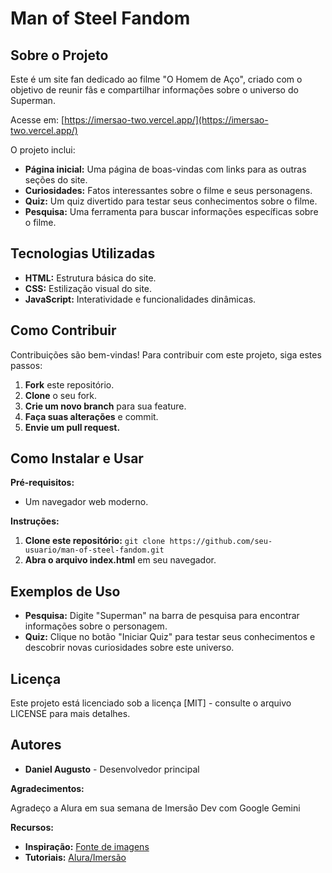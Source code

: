 # Man of Steel Fandom

## Sobre o Projeto

Este é um site fan dedicado ao filme "O Homem de Aço", criado com o objetivo de reunir fãs e compartilhar informações sobre o universo do Superman. 

Acesse em: [https://imersao-two.vercel.app/](https://imersao-two.vercel.app/)

O projeto inclui:

* **Página inicial:** Uma página de boas-vindas com links para as outras seções do site.
* **Curiosidades:** Fatos interessantes sobre o filme e seus personagens.
* **Quiz:** Um quiz divertido para testar seus conhecimentos sobre o filme.
* **Pesquisa:** Uma ferramenta para buscar informações específicas sobre o filme.

## Tecnologias Utilizadas

* **HTML:** Estrutura básica do site.
* **CSS:** Estilização visual do site.
* **JavaScript:** Interatividade e funcionalidades dinâmicas.

## Como Contribuir

Contribuições são bem-vindas! Para contribuir com este projeto, siga estes passos:

1. **Fork** este repositório.
2. **Clone** o seu fork.
3. **Crie um novo branch** para sua feature.
4. **Faça suas alterações** e commit.
5. **Envie um pull request.**

## Como Instalar e Usar

**Pré-requisitos:**

* Um navegador web moderno.

**Instruções:**

1. **Clone este repositório:** `git clone https://github.com/seu-usuario/man-of-steel-fandom.git`
2. **Abra o arquivo index.html** em seu navegador.

## Exemplos de Uso

* **Pesquisa:** Digite "Superman" na barra de pesquisa para encontrar informações sobre o personagem.
* **Quiz:** Clique no botão "Iniciar Quiz" para testar seus conhecimentos e descobrir novas curiosidades sobre este universo.

## Licença

Este projeto está licenciado sob a licença [MIT] - consulte o arquivo LICENSE para mais detalhes.

## Autores

* **Daniel Augusto** - Desenvolvedor principal

**Agradecimentos:**

Agradeço a Alura em sua semana de Imersão Dev com Google Gemini

**Recursos:**

* **Inspiração:** [Fonte de imagens](https://www.imdb.com/title/tt0770828/)
* **Tutoriais:** [Alura/Imersão](https://cursos.alura.com.br/imersao)
